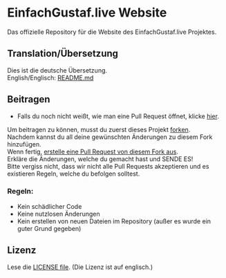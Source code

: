 # EinfachGustaf.live Website

Das offizielle Repository für die Website des EinfachGustaf.live Projektes.

## Translation/Übersetzung

Dies ist die deutsche Übersetzung. \
English/Englisch: [README.md](https://github.com/EinfachGustaf/website/blob/main/README.md)

## Beitragen

- Falls du noch nicht weißt, wie man eine Pull Request öffnet, klicke [hier](https://docs.github.com/de/pull-requests/collaborating-with-pull-requests/proposing-changes-to-your-work-with-pull-requests/creating-a-pull-request).

Um beitragen zu können, musst du zuerst dieses Projekt [forken](https://docs.github.com/de/get-started/quickstart/fork-a-repo). \
Nachdem kannst du all deine gewünschten Änderungen zu diesem Fork hinzufügen. \
Wenn fertig, [erstelle eine Pull Request von diesem Fork aus](https://docs.github.com/de/pull-requests/collaborating-with-pull-requests/proposing-changes-to-your-work-with-pull-requests/creating-a-pull-request-from-a-fork). \
Erkläre die Änderungen, welche du gemacht hast und SENDE ES! \
Bitte vergiss nicht, dass wir nicht alle Pull Requests akzeptieren und es existieren Regeln, welche du befolgen solltest.

### Regeln:

- Kein schädlicher Code
- Keine nutzlosen Änderungen
- Kein erstellen von neuen Dateien im Repository (außer es wurde ein guter Grund gegeben)

## Lizenz

Lese die [LICENSE file](https://github.com/EinfachGustaf/website/blob/main/LICENSE).
(Die Lizenz ist auf englisch.)